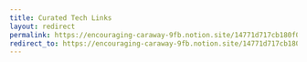 ```yaml
---
title: Curated Tech Links
layout: redirect
permalink: https://encouraging-caraway-9fb.notion.site/14771d717cb180f0bcbbd383eb31bf70
redirect_to: https://encouraging-caraway-9fb.notion.site/14771d717cb180f0bcbbd383eb31bf70
---
```

